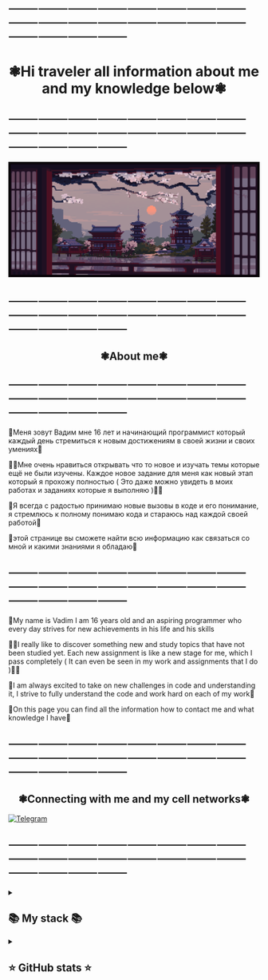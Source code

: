 ## ⸻⸻⸻⸻⸻⸻⸻⸻⸻⸻⸻⸻⸻⸻⸻⸻⸻⸻⸻⸻
 
<h1 align="center"> ❃Hi traveler all information about me and my knowledge below❃ </h1>

## ⸻⸻⸻⸻⸻⸻⸻⸻⸻⸻⸻⸻⸻⸻⸻⸻⸻⸻⸻⸻
 

 

![Header](https://github.com/Stervar/Stervar/blob/main/assets/f53336607ee8c6478f25d2665d7d5c3b.gif) 

## ⸻⸻⸻⸻⸻⸻⸻⸻⸻⸻⸻⸻⸻⸻⸻⸻⸻⸻⸻⸻
 
<h2 align="center"> ❃About me❃ </h2>  

## ⸻⸻⸻⸻⸻⸻⸻⸻⸻⸻⸻⸻⸻⸻⸻⸻⸻⸻⸻⸻
 
👋Меня зовут Вадим мне 16 лет и начинающий программист который каждый день стремиться к новым достижениям в своей жизни и своих умениях👋

👨‍💻Мне очень нравиться открывать что то новое и изучать темы которые ещё не были изучены. Каждое новое задание для меня как новый этап который я прохожу полностью ( Это даже можно увидеть в моих работах и заданиях которые я выполняю )👨‍💻

🌟Я всегда с радостью принимаю новые вызовы в коде и его понимание, я стремлюсь к полному понимаю кода и стараюсь над каждой своей работой🌟

📑этой странице вы сможете найти всю информацию как связаться со мной и какими знаниями я обладаю📑

## ⸻⸻⸻⸻⸻⸻⸻⸻⸻⸻⸻⸻⸻⸻⸻⸻⸻⸻⸻⸻

👋My name is Vadim I am 16 years old and an aspiring programmer who every day strives for new achievements in his life and his skills

👨‍💻I really like to discover something new and study topics that have not been studied yet. Each new assignment is like a new stage for me, which I pass completely ( It can even be seen in my work and assignments that I do )👨‍💻

🌟I am always excited to take on new challenges in code and understanding it, I strive to fully understand the code and work hard on each of my work🌟

📑On this page you can find all the information how to contact me and what knowledge I have📑
## ⸻⸻⸻⸻⸻⸻⸻⸻⸻⸻⸻⸻⸻⸻⸻⸻⸻⸻⸻⸻


<h2 align="center"> ❃Connecting with me and my cell networks❃ </h2>  



[![Telegram](https://img.shields.io/badge/-Telegram-090909?style=for-the-badge&logo=telegram&logoColor=27A0D9)](https://t.me/IRISHCAR)

## ⸻⸻⸻⸻⸻⸻⸻⸻⸻⸻⸻⸻⸻⸻⸻⸻⸻⸻⸻⸻




<details align="left">
  <summary><h2><b>📚 My stack 📚</b></h2></summary>
  <p>
    <h3>Langs</h3>
    <img src="https://skillicons.dev/icons?i=py,html,postgres,javascript,&perline=7" />
    <h3>Frameworks / Tools</h3>
    <img src="https://skillicons.dev/icons?i=git&perline=7" />
    <h3>Software</h3>
    <img src="https://skillicons.dev/icons?i=visualstudio,visualstudiocode&perline=7" />
    <br>
  </p>
</details>

<details align="left">
  <summary><h2><b>⭐ GitHub stats ⭐</b></h2></summary>
  <p>
   <img src="https://github-readme-stats.vercel.app/api/top-langs/?username=Stervar&theme=dracula&layout=compact&hide_border=true&bg_color=00000000" />
   <br>
   <img src="https://github-readme-stats.vercel.app/api?username=Stervar&count_private=true&show_icons=true&theme=dracula&hide_border=true&bg_color=00000000" />
    <br>
   <img src="https://metrics.lecoq.io/Stervar" />
  </p>
</details>



